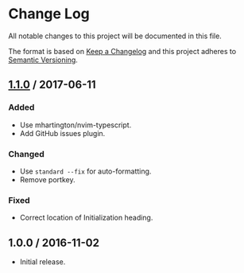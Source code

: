 # Change Log

All notable changes to this project will be documented in this file.

The format is based on [Keep a Changelog](http://keepachangelog.com/)
and this project adheres to [Semantic Versioning](http://semver.org/).

## [1.1.0] / 2017-06-11

### Added

- Use mhartington/nvim-typescript.
- Add GitHub issues plugin.

### Changed

- Use `standard --fix` for auto-formatting.
- Remove portkey.

### Fixed

- Correct location of Initialization heading.

## 1.0.0 / 2016-11-02

- Initial release.

[Unreleased]: https://github.com/rxrc/nvimrc/compare/v1.1.0...HEAD
[1.1.0]: https://github.com/rxrc/nvimrc/compare/v1.0.0...v1.1.0
